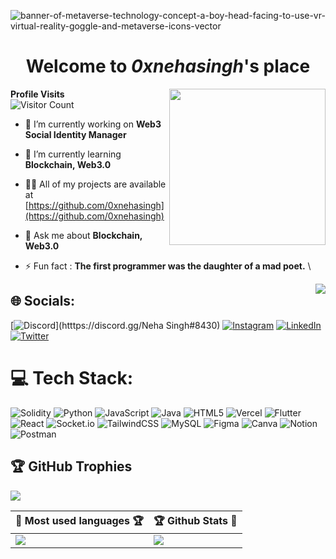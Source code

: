 ![banner-of-metaverse-technology-concept-a-boy-head-facing-to-use-vr-virtual-reality-goggle-and-metaverse-icons-vector](https://user-images.githubusercontent.com/67492324/206671744-69aa3705-7b21-4b1b-839c-c3e619ae27b9.jpg)



<h1 align="center">Welcome to <i>0xnehasingh</i>'s place</h1>

<img align="right" src="https://media1.giphy.com/media/DdpmhAQpQZzwHSrQ3f/giphy.gif?cid=ecf05e47s3jvq8hd695wi55o6q6ap6b2lc01af39bskelry3&rid=giphy.gif&ct=s" width="250" height="250">

**Profile Visits**\
![Visitor Count](https://profile-counter.glitch.me/0xnehasingh/count.svg)

- 🔭 I’m currently working on **Web3 Social Identity Manager**

- 🌱 I’m currently learning **Blockchain, Web3.0**

- 👨‍💻 All of my projects are available at [https://github.com/0xnehasingh](https://github.com/0xnehasingh)

- 💬 Ask me about **Blockchain, Web3.0**

- ⚡ Fun fact : **The first programmer was the daughter of a mad poet.**
\
<img align="right" src="https://quotes-github-readme.vercel.app/api?type=vertical&theme=radical">


## 🌐 Socials:
[![Discord](https://img.shields.io/badge/Discord-%237289DA.svg?logo=discord&logoColor=white)](htttps://discord.gg/Neha Singh#8430) [![Instagram](https://img.shields.io/badge/Instagram-%23E4405F.svg?logo=Instagram&logoColor=white)](https://instagram.com/0xnehasingh) [![LinkedIn](https://img.shields.io/badge/LinkedIn-%230077B5.svg?logo=linkedin&logoColor=white)](https://www.linkedin.com/in/neha-singh-60b4451a9/) [![Twitter](https://img.shields.io/badge/Twitter-%231DA1F2.svg?logo=Twitter&logoColor=white)](https://twitter.com/0xnehasingh) 

# 💻 Tech Stack:
![Solidity](https://img.shields.io/badge/Solidity-%23363636.svg?style=for-the-badge&logo=solidity&logoColor=white) ![Python](https://img.shields.io/badge/python-3670A0?style=for-the-badge&logo=python&logoColor=ffdd54) ![JavaScript](https://img.shields.io/badge/javascript-%23323330.svg?style=for-the-badge&logo=javascript&logoColor=%23F7DF1E) ![Java](https://img.shields.io/badge/java-%23ED8B00.svg?style=for-the-badge&logo=java&logoColor=white) ![HTML5](https://img.shields.io/badge/html5-%23E34F26.svg?style=for-the-badge&logo=html5&logoColor=white) ![Vercel](https://img.shields.io/badge/vercel-%23000000.svg?style=for-the-badge&logo=vercel&logoColor=white) ![Flutter](https://img.shields.io/badge/Flutter-%2302569B.svg?style=for-the-badge&logo=Flutter&logoColor=white)  ![React](https://img.shields.io/badge/react-%2320232a.svg?style=for-the-badge&logo=react&logoColor=%2361DAFB) ![Socket.io](https://img.shields.io/badge/Socket.io-black?style=for-the-badge&logo=socket.io&badgeColor=010101) ![TailwindCSS](https://img.shields.io/badge/tailwindcss-%2338B2AC.svg?style=for-the-badge&logo=tailwind-css&logoColor=white) ![MySQL](https://img.shields.io/badge/mysql-%2300f.svg?style=for-the-badge&logo=mysql&logoColor=white) ![Figma](https://img.shields.io/badge/figma-%23F24E1E.svg?style=for-the-badge&logo=figma&logoColor=white) ![Canva](https://img.shields.io/badge/Canva-%2300C4CC.svg?style=for-the-badge&logo=Canva&logoColor=white) ![Notion](https://img.shields.io/badge/Notion-%23000000.svg?style=for-the-badge&logo=notion&logoColor=white) ![Postman](https://img.shields.io/badge/Postman-FF6C37?style=for-the-badge&logo=postman&logoColor=white)

## 🏆 GitHub Trophies
![](https://github-profile-trophy.vercel.app/?username=0xnehasingh&theme=discord&no-frame=false&no-bg=false&margin-w=4)

|🎯 Most used languages 🏆| 🏆 Github Stats 🔭|
|----------------------------------|----------------------------|
|![](https://github-readme-stats.vercel.app/api/top-langs/?username=0xnehasingh&theme=blueberry&hide_border=false&include_all_commits=false&count_private=true&layout=compact)|![](https://github-readme-stats.vercel.app/api?username=0xnehasingh&theme=blueberry&hide_border=false&include_all_commits=false&count_private=true)|
